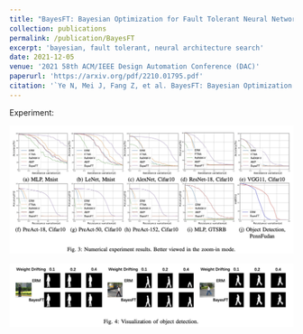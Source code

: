 ```yaml
---
title: "BayesFT: Bayesian Optimization for Fault Tolerant Neural Network Architecture"
collection: publications
permalink: /publication/BayesFT
excerpt: 'bayesian, fault tolerant, neural architecture search'
date: 2021-12-05
venue: '2021 58th ACM/IEEE Design Automation Conference (DAC)'
paperurl: 'https://arxiv.org/pdf/2210.01795.pdf'
citation: '`Ye N, Mei J, Fang Z, et al. BayesFT: Bayesian Optimization for Fault Tolerant Neural Network Architecture[C]//2021 58th ACM/IEEE Design Automation Conference (DAC). IEEE, 2021: 487-492.`'
---
```


Experiment:

![Neural Network](/images/bt-2.jpg)

![Object Detect](/images/bt-1.jpg)
